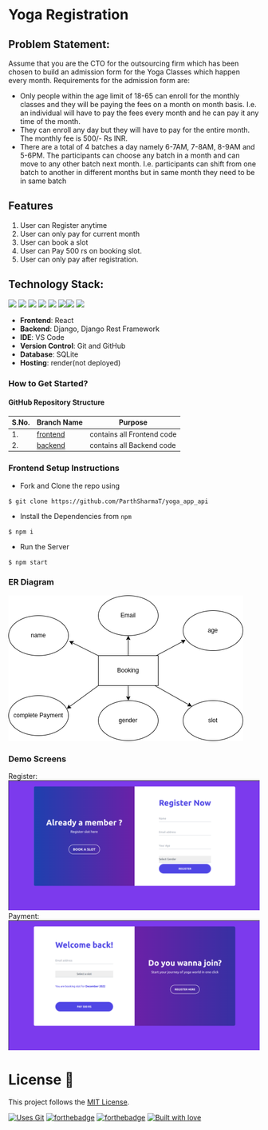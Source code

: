 # Yoga Registration

## Problem Statement:

Assume that you are the CTO for the outsourcing firm which has been chosen to build an
admission form for the Yoga Classes which happen every month.
Requirements for the admission form are:

- Only people within the age limit of 18-65 can enroll for the monthly classes and they will be paying the fees on a month on month basis. I.e. an individual will have to pay the fees every month and he can pay it any time of the month.
- They can enroll any day but they will have to pay for the entire month. The monthly fee is
  500/- Rs INR.
- There are a total of 4 batches a day namely 6-7AM, 7-8AM, 8-9AM and 5-6PM. The participants can choose any batch in a month and can move to any other batch next
  month. I.e. participants can shift from one batch to another in different months but in same month they need to be in same batch

## Features

1. User can Register anytime
2. User can only pay for current month
3. User can book a slot
4. User can Pay 500 rs on booking slot.
5. User can only pay after registration.

## Technology Stack:

<img src="https://img.shields.io/badge/html5%20-%23E34F26.svg?&style=for-the-badge&logo=html5&logoColor=white"/> <img src="https://img.shields.io/badge/css3%20-%231572B6.svg?&style=for-the-badge&logo=css3&logoColor=white"/> <img src="https://img.shields.io/badge/javascript%20-%23323330.svg?&style=for-the-badge&logo=javascript&logoColor=%23F7DF1E"/> <img src="https://img.shields.io/badge/Tailwind_CSS-38B2AC?style=for-the-badge&logo=tailwind-css&logoColor=white"/> <img src="https://img.shields.io/badge/react-%2320232a.svg?style=for-the-badge&logo=react&logoColor=%2361DAFB"/> <img src="https://img.shields.io/badge/markdown-%23000000.svg?&style=for-the-badge&logo=markdown&logoColor=white"/><img src="https://img.shields.io/badge/github%20-%23121011.svg?&style=for-the-badge&logo=github&logoColor=white"/> <img src="https://img.shields.io/badge/Netlify-00C7B7?style=for-the-badge&logo=netlify&logoColor=white"/>

- **Frontend**: React
- **Backend**: Django, Django Rest Framework
- **IDE**: VS Code
- **Version Control**: Git and GitHub
- **Database**: SQLite
- **Hosting**: render(not deployed)

### How to Get Started?

#### GitHub Repository Structure

| S.No. | Branch Name                                                         | Purpose                    |
| ----- | ------------------------------------------------------------------- | -------------------------- |
| 1.    | [frontend](https://github.com/ParthSharmaT/yoga_app_api)            | contains all Frontend code |
| 2.    | [backend](https://github.com/ParthSharmaT/yoga_app_api/tree/master) | contains all Backend code  |

### Frontend Setup Instructions

- Fork and Clone the repo using

```
$ git clone https://github.com/ParthSharmaT/yoga_app_api
```

- Install the Dependencies from `npm`

```
$ npm i
```

- Run the Server

```
$ npm start
```
### ER Diagram
![ER](er.png)
### Demo Screens
Register:
![Register](register.png)
Payment:
![Payment](payment.png)
# License :memo:

This project follows the [MIT License](https://choosealicense.com/licenses/mit/).

[![Uses Git](https://forthebadge.com/images/badges/uses-git.svg)](https://github.com/ParthSharmaT/yoga_app_api)
[![forthebadge](https://forthebadge.com/images/badges/made-with-javascript.svg)](https://github.com/ParthSharmaT/yoga_app_api)
[![forthebadge](https://forthebadge.com/images/badges/made-with-python.svg)](https://github.com/ParthSharmaT/yoga_app_api)
[![Built with love](https://forthebadge.com/images/badges/built-with-love.svg)](https://github.com/ParthSharmaT/yoga_app_api)
